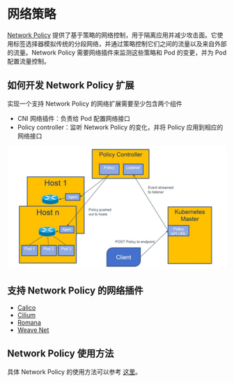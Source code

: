 # 网络策略

[Network Policy](../concepts/objects/network-policy.md) 提供了基于策略的网络控制，用于隔离应用并减少攻击面。它使用标签选择器模拟传统的分段网络，并通过策略控制它们之间的流量以及来自外部的流量。Network Policy 需要网络插件来监测这些策略和 Pod 的变更，并为 Pod 配置流量控制。

## 如何开发 Network Policy 扩展

实现一个支持 Network Policy 的网络扩展需要至少包含两个组件

* CNI 网络插件：负责给 Pod 配置网络接口
* Policy controller：监听 Network Policy 的变化，并将 Policy 应用到相应的网络接口

![](../.gitbook/assets/policy-controller%20%281%29.jpg)

## 支持 Network Policy 的网络插件

* [Calico](https://www.projectcalico.org/)
* [Cilium](https://cilium.io/)
* [Romana](https://github.com/romana/romana)
* [Weave Net](https://www.weave.works/)

## Network Policy 使用方法

具体 Network Policy 的使用方法可以参考 [这里](../concepts/objects/network-policy.md)。
